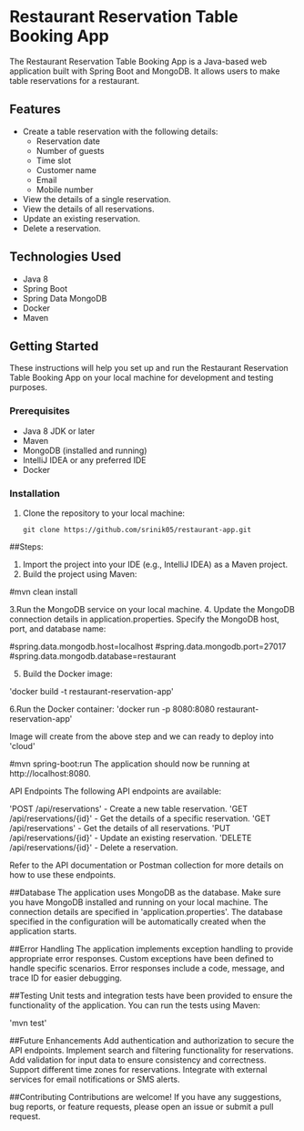 # Restaurant Reservation Table Booking App

The Restaurant Reservation Table Booking App is a Java-based web application built with Spring Boot and MongoDB. It allows users to make table reservations for a restaurant.

## Features

- Create a table reservation with the following details:
    - Reservation date
    - Number of guests
    - Time slot
    - Customer name
    - Email
    - Mobile number
- View the details of a single reservation.
- View the details of all reservations.
- Update an existing reservation.
- Delete a reservation.

## Technologies Used

- Java 8
- Spring Boot
- Spring Data MongoDB
- Docker
- Maven

## Getting Started

These instructions will help you set up and run the Restaurant Reservation Table Booking App on your local machine for development and testing purposes.

### Prerequisites

- Java 8 JDK or later
- Maven
- MongoDB (installed and running)
- IntelliJ IDEA or any preferred IDE
- Docker 

### Installation

1. Clone the repository to your local machine:

   ```shell
   git clone https://github.com/srinik05/restaurant-app.git
   
##Steps: 
1. Import the project into your IDE (e.g., IntelliJ IDEA) as a Maven project.
2. Build the project using Maven:

#mvn clean install

3.Run the MongoDB service on your local machine.
4. Update the MongoDB connection details in application.properties. Specify the MongoDB host, port, and database name:

#spring.data.mongodb.host=localhost
#spring.data.mongodb.port=27017
#spring.data.mongodb.database=restaurant

5. Build the Docker image:

'docker build -t restaurant-reservation-app'

6.Run the Docker container:
'docker run -p 8080:8080 restaurant-reservation-app'

Image will create from the above step and we can ready to deploy into 'cloud'

#mvn spring-boot:run
The application should now be running at http://localhost:8080.

API Endpoints
The following API endpoints are available:

'POST /api/reservations' - Create a new table reservation.
'GET /api/reservations/{id}' - Get the details of a specific reservation.
'GET /api/reservations' - Get the details of all reservations.
'PUT /api/reservations/{id}' - Update an existing reservation.
'DELETE /api/reservations/{id}' - Delete a reservation.


Refer to the API documentation or Postman collection for more details on how to use these endpoints.

##Database
The application uses MongoDB as the database. Make sure you have MongoDB installed and running on your local machine. The connection details are specified in 'application.properties'. The database specified in the configuration will be automatically created when the application starts.


##Error Handling
The application implements exception handling to provide appropriate error responses. Custom exceptions have been defined to handle specific scenarios. Error responses include a code, message, and trace ID for easier debugging.

##Testing
Unit tests and integration tests have been provided to ensure the functionality of the application. You can run the tests using Maven:

'mvn test'

##Future Enhancements
Add authentication and authorization to secure the API endpoints.
Implement search and filtering functionality for reservations.
Add validation for input data to ensure consistency and correctness.
Support different time zones for reservations.
Integrate with external services for email notifications or SMS alerts.

##Contributing
Contributions are welcome! If you have any suggestions, bug reports, or feature requests, please open an issue or submit a pull request.
